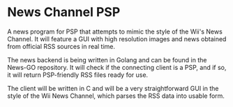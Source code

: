 # News Channel PSP
A news program for PSP that attempts to mimic the style of the Wii's News Channel. It will feature a GUI with high resolution images and news obtained from official RSS sources in real time.

The news backend is being written in Golang and can be found in the News-GO repository. It will check if the connecting client is a PSP, and if so, it will return PSP-friendly RSS files ready for use.

The client will be written in C and will be a very straightforward GUI in the style of the Wii News Channel, which parses the RSS data into usable form.
